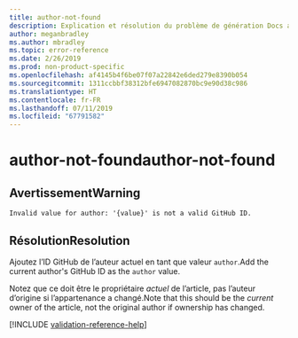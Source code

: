 ```yaml
---
title: author-not-found
description: Explication et résolution du problème de génération Docs author-not-found
author: meganbradley
ms.author: mbradley
ms.topic: error-reference
ms.date: 2/26/2019
ms.prod: non-product-specific
ms.openlocfilehash: af4145b4f6be07f07a22842e6ded279e8390b054
ms.sourcegitcommit: 1311ccbbf38312bfe6947082870bc9e90d38c986
ms.translationtype: HT
ms.contentlocale: fr-FR
ms.lasthandoff: 07/11/2019
ms.locfileid: "67791582"
---
```

# <a name="author-not-found"></a><span data-ttu-id="5d989-103">author-not-found</span><span class="sxs-lookup"><span data-stu-id="5d989-103">author-not-found</span></span>

## <a name="warning"></a><span data-ttu-id="5d989-104">Avertissement</span><span class="sxs-lookup"><span data-stu-id="5d989-104">Warning</span></span>

`Invalid value for author: '{value}' is not a valid GitHub ID.`

## <a name="resolution"></a><span data-ttu-id="5d989-105">Résolution</span><span class="sxs-lookup"><span data-stu-id="5d989-105">Resolution</span></span>

<span data-ttu-id="5d989-106">Ajoutez l’ID GitHub de l’auteur actuel en tant que valeur `author`.</span><span class="sxs-lookup"><span data-stu-id="5d989-106">Add the current author's GitHub ID as the `author` value.</span></span>

<span data-ttu-id="5d989-107">Notez que ce doit être le propriétaire *actuel* de l’article, pas l’auteur d’origine si l’appartenance a changé.</span><span class="sxs-lookup"><span data-stu-id="5d989-107">Note that this should be the *current* owner of the article, not the original author if ownership has changed.</span></span>

<!--make sure to add this file to your includes folder and verify the path-->
[!INCLUDE [validation-reference-help](includes/validation-reference-help.md)]
